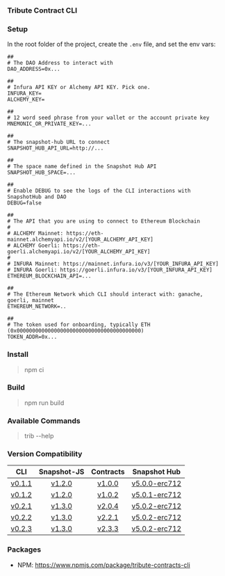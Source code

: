 ### Tribute Contract CLI

### Setup

In the root folder of the project, create the `.env` file, and set the env vars:

```
##
# The DAO Address to interact with
DAO_ADDRESS=0x...

##
# Infura API KEY or Alchemy API KEY. Pick one.
INFURA_KEY=
ALCHEMY_KEY=

##
# 12 word seed phrase from your wallet or the account private key
MNEMONIC_OR_PRIVATE_KEY=...

##
# The snapshot-hub URL to connect
SNAPSHOT_HUB_API_URL=http://...

##
# The space name defined in the Snapshot Hub API
SNAPSHOT_HUB_SPACE=...

##
# Enable DEBUG to see the logs of the CLI interactions with SnapshotHub and DAO
DEBUG=false

##
# The API that you are using to connect to Ethereum Blockchain
#
# ALCHEMY Mainnet: https://eth-mainnet.alchemyapi.io/v2/[YOUR_ALCHEMY_API_KEY]
# ALCHEMY Goerli: https://eth-goerli.alchemyapi.io/v2/[YOUR_ALCHEMY_API_KEY]
#
# INFURA Mainnet: https://mainnet.infura.io/v3/[YOUR_INFURA_API_KEY]
# INFURA Goerli: https://goerli.infura.io/v3/[YOUR_INFURA_API_KEY]
ETHEREUM_BLOCKCHAIN_API=...

##
# The Ethereum Network which CLI should interact with: ganache, goerli, mainnet
ETHEREUM_NETWORK=..

##
# The token used for onboarding, typically ETH (0x0000000000000000000000000000000000000000)
TOKEN_ADDR=0x...
```

### Install

> npm ci

### Build

> npm run build

### Available Commands

> trib --help

### Version Compatibility

|                                        CLI                                         |                                   Snapshot-JS                                   |                                   Contracts                                    |                                      Snapshot Hub                                       |
| :--------------------------------------------------------------------------------: | :-----------------------------------------------------------------------------: | :----------------------------------------------------------------------------: | :-------------------------------------------------------------------------------------: |
| [v0.1.1](https://github.com/openlawteam/tribute-contracts-cli/releases/tag/v0.1.1) | [v1.2.0](https://github.com/openlawteam/snapshot-js-erc712/releases/tag/v1.2.0) | [v1.0.0](https://github.com/openlawteam/tribute-contracts/releases/tag/v1.0.0) | [v5.0.0-erc712](https://github.com/openlawteam/snapshot-hub/releases/tag/v5.0.0-erc712) |
| [v0.1.2](https://github.com/openlawteam/tribute-contracts-cli/releases/tag/v0.1.2) | [v1.2.0](https://github.com/openlawteam/snapshot-js-erc712/releases/tag/v1.2.0) | [v1.0.2](https://github.com/openlawteam/tribute-contracts/releases/tag/v1.0.2) | [v5.0.1-erc712](https://github.com/openlawteam/snapshot-hub/releases/tag/v5.0.1-erc712) |
| [v0.2.1](https://github.com/openlawteam/tribute-contracts-cli/releases/tag/v0.2.1) | [v1.3.0](https://github.com/openlawteam/snapshot-js-erc712/releases/tag/v1.3.0) | [v2.0.4](https://github.com/openlawteam/tribute-contracts/releases/tag/v2.0.4) | [v5.0.2-erc712](https://github.com/openlawteam/snapshot-hub/releases/tag/v5.0.2-erc712) |
| [v0.2.2](https://github.com/openlawteam/tribute-contracts-cli/releases/tag/v0.2.2) | [v1.3.0](https://github.com/openlawteam/snapshot-js-erc712/releases/tag/v1.3.0) | [v2.2.1](https://github.com/openlawteam/tribute-contracts/releases/tag/v2.2.1) | [v5.0.2-erc712](https://github.com/openlawteam/snapshot-hub/releases/tag/v5.0.2-erc712) |
| [v0.2.3](https://github.com/openlawteam/tribute-contracts-cli/releases/tag/v0.2.3) | [v1.3.0](https://github.com/openlawteam/snapshot-js-erc712/releases/tag/v1.3.0) | [v2.3.3](https://github.com/openlawteam/tribute-contracts/releases/tag/v2.3.3) | [v5.0.2-erc712](https://github.com/openlawteam/snapshot-hub/releases/tag/v5.0.2-erc712) |

### Packages

- NPM: https://www.npmjs.com/package/tribute-contracts-cli
